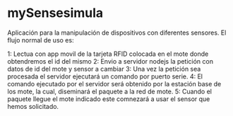 # mySensesimula
Aplicación para la manipulación de dispositivos con diferentes sensores. El flujo normal de uso es: 

1: Lectua con app movil de la tarjeta RFID colocada en el mote donde obtendremos el id del mismo
2: Envio a servidor nodejs la petición con datos de id del mote y sensor a cambiar
3: Una vez la petición sea procesada el servidor ejecutará un comando por puerto serie.
4: El comando ejecutado por el servidor será obtenido por la estación base de los mote, la cual, diseminará el paquete a la red de mote.
5: Cuando el paquete llegue el mote indicado este comnezará a usar el sensor que hemos solicitado.
